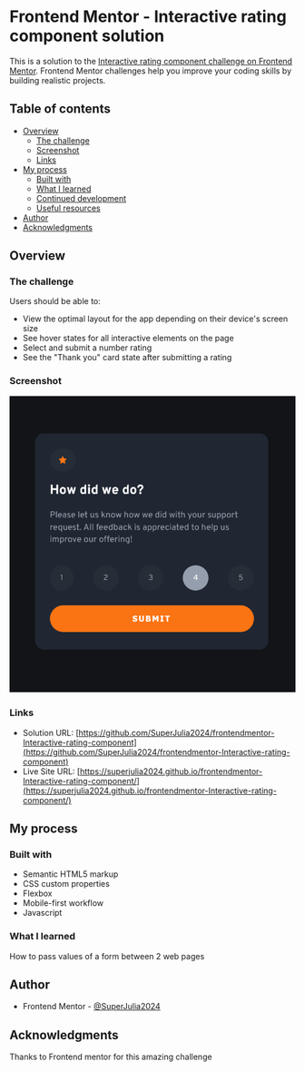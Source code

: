 # Frontend Mentor - Interactive rating component solution

This is a solution to the [Interactive rating component challenge on Frontend Mentor](https://www.frontendmentor.io/challenges/interactive-rating-component-koxpeBUmI). Frontend Mentor challenges help you improve your coding skills by building realistic projects.

## Table of contents

- [Overview](#overview)
  - [The challenge](#the-challenge)
  - [Screenshot](#screenshot)
  - [Links](#links)
- [My process](#my-process)
  - [Built with](#built-with)
  - [What I learned](#what-i-learned)
  - [Continued development](#continued-development)
  - [Useful resources](#useful-resources)
- [Author](#author)
- [Acknowledgments](#acknowledgments)

## Overview

### The challenge

Users should be able to:

- View the optimal layout for the app depending on their device's screen size
- See hover states for all interactive elements on the page
- Select and submit a number rating
- See the "Thank you" card state after submitting a rating

### Screenshot

![](./screenshot.png)

### Links

- Solution URL: [https://github.com/SuperJulia2024/frontendmentor-Interactive-rating-component](https://github.com/SuperJulia2024/frontendmentor-Interactive-rating-component)
- Live Site URL: [https://superjulia2024.github.io/frontendmentor-Interactive-rating-component/](https://superjulia2024.github.io/frontendmentor-Interactive-rating-component/)

## My process

### Built with

- Semantic HTML5 markup
- CSS custom properties
- Flexbox
- Mobile-first workflow
- Javascript

### What I learned

How to pass values of a form between 2 web pages

## Author

- Frontend Mentor - [@SuperJulia2024](https://www.frontendmentor.io/profile/SuperJulia2024)

## Acknowledgments

Thanks to Frontend mentor for this amazing challenge

